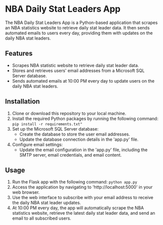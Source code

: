 # NBA Daily Stat Leaders App
The NBA Daily Stat Leaders App is a Python-based application that scrapes an NBA statistics website to retrieve daily stat leader data. It then sends automated emails to users every day, providing them with updates on the daily NBA stat leaders.

## Features

* Scrapes NBA statistic website to retrieve daily stat leader data.
* Stores and retrieves users' email addresses from a Microsoft SQL Server database.
* Sends automated emails at 10:00 PM every day to update users on the daily NBA stat leaders.

## Installation

1. Clone or download this repository to your local machine.
2. Install the required Python packages by running the following command:
  `pip install -r requirements.txt"`
3. Set up the Microsoft SQL Server database:
   * Create the database to store the user email addresses.
   * Update the database connection details in the 'app.py' file.
4. Configure email settings:
   * Update the email configuration in the 'app.py' file, including the SMTP server, email credentials, and email content.

## Usage

1. Run the Flask app with the following command:
   `python app.py`
2. Access the application by navigating to 'http://localhost:5000' in your web browser.
3. Use the web interface to subscribe with your email address to receive the daily NBA stat leader updates.
4. At 10:00 PM every day, the app will automatically scrape the NBA statistics website, retrieve the latest daily stat leader data, and send an email to all subscribed users.
